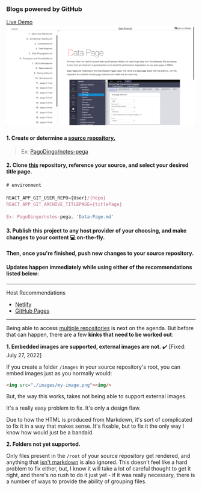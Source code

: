 ### Blogs powered by GitHub
<a href="https://master--sparkly-mandazi-9d0d40.netlify.app/" target="_blank">Live Demo</a>
<a href="https://master--sparkly-mandazi-9d0d40.netlify.app/"><img src="./preview.png" target="_blank"/></a>

#### 1. Create or determine a <u>source repository.</u>

> Ex: [PagoDingo/notes-pega](https://github.com/pagodingo/notes-pega)

#### 2. Clone <u>this</u> repository, reference your source, and select your desired title page.

```js
# environment

REACT_APP_GIT_USER_REPO={User}/{Repo}
REACT_APP_GIT_ARCHIVE_TITLEPAGE={titlePage}

Ex: PagoDingo/notes-pega, 'Data-Page.md'
```

#### 3. Publish this project to any host provider of your choosing, and make changes to your content 💻 on-the-fly.

#### Then, once you're finished, push new changes to your source repository.

#### Updates happen immediately while using either of the recommendations listed below:
---
Host Recommendations
- <a href="https://netlify.com" target="_blank">Netlify</a>
- <a href="https://pages.github.com" target="_blank">GitHub Pages</a>
---
Being able to access <u>multiple repositories</u> is next on the agenda. But before that can happen, there are a few **kinks that need to be worked out**:

**1. Embedded images are supported, external images are not.** :heavy_check_mark: [Fixed: July 27, 2022]

If you create a folder `/images` in your source repository's root, you can embed images just as you normally would:

```html
<img src="./images/my-image.png"><img/>
```

But, the way this works, takes not being able to support external images.

It's a really easy problem to fix. It's only a design flaw.

Due to how the HTML is produced from Markdown, it's sort of complicated to fix it in a way that makes sense. It's fixable, but to fix it the only way I know how would just be a bandaid.

**2. Folders not yet supported.**

Only files present in the `/root` of your source repository get rendered, and anything that <u>isn't markdown</u> is also ignored. This doesn't feel like a hard problem to fix either, but, I know it will take a lot of careful thought to get it right, and there's no rush to do it just yet - if it was really necessary, there is a number of ways to provide the ability of grouping files.
